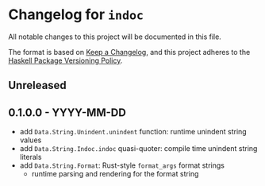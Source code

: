 # Changelog for `indoc`

All notable changes to this project will be documented in this file.

The format is based on [Keep a Changelog](https://keepachangelog.com/en/1.0.0/),
and this project adheres to the
[Haskell Package Versioning Policy](https://pvp.haskell.org/).

## Unreleased

## 0.1.0.0 - YYYY-MM-DD

- add `Data.String.Unindent.unindent` function: runtime unindent string values
- add `Data.String.Indoc.indoc` quasi-quoter: compile time unindent string literals
- add `Data.String.Format`: Rust-style `format_args` format strings
  - runtime parsing and rendering for the format string
